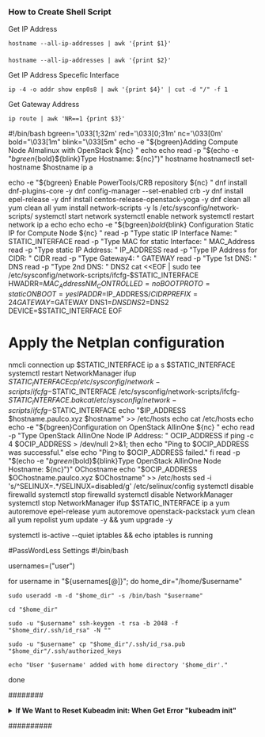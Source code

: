 ### How to Create Shell Script
Get IP Address

    hostname --all-ip-addresses | awk '{print $1}'
####
    hostname --all-ip-addresses | awk '{print $2}'

Get IP Address Specefic Interface

    ip -4 -o addr show enp0s8 | awk '{print $4}' | cut -d "/" -f 1

Get Gateway Address

    ip route | awk 'NR==1 {print $3}'

#!/bin/bash
bgreen='\033[1;32m'
red='\033[0;31m'
nc='\033[0m'
bold="\033[1m"
blink="\033[5m"
echo -e "${bgreen}Adding Compute Node Almalinux with OpenStack ${nc} "
echo
echo
read -p "$(echo -e "${bgreen}${bold}${blink}Type Hostname: ${nc}")" hostname
hostnamectl set-hostname $hostname
ip a

echo -e "${bgreen} Enable PowerTools/CRB repository ${nc} "
dnf install dnf-plugins-core -y
dnf config-manager --set-enabled crb -y
dnf install epel-release -y
dnf install centos-release-openstack-yoga -y
dnf clean all 
yum clean all
yum install network-scripts -y
ls /etc/sysconfig/network-scripts/
systemctl start network
systemctl enable network
systemctl restart network
ip a
echo
echo
echo -e "${bgreen}${bold}${blink} Configuration Static IP for Compute Node ${nc} "
read -p "Type static IP Interface Name: " STATIC_INTERFACE
read -p "Type MAC for static Interface: " MAC_Address
read -p "Type static IP Address: " IP_ADDRESS
read -p "Type IP Address for CIDR: " CIDR
read -p "Type Gateway4: " GATEWAY
read -p "Type 1st DNS: " DNS
read -p "Type 2nd DNS: " DNS2
cat <<EOF | sudo tee /etc/sysconfig/network-scripts/ifcfg-$STATIC_INTERFACE
HWADRR=$MAC_Address
NM_CONTROLLED=no
BOOTPROTO=static
ONBOOT=yes
IPADDR=$IP_ADDRESS/$CIDR
PREFIX=24
GATEWAY=$GATEWAY
DNS1=$DNS
DNS2=$DNS2
DEVICE=$STATIC_INTERFACE
EOF
# Apply the Netplan configuration
nmcli connection up $STATIC_INTERFACE
ip a s $STATIC_INTERFACE
systemctl restart NetworkManager
ifup $STATIC_INTERFACE
cp /etc/sysconfig/network-scripts/ifcfg-$STATIC_INTERFACE /etc/sysconfig/network-scripts/ifcfg-$STATIC_INTERFACE.bak
cat /etc/sysconfig/network-scripts/ifcfg-$STATIC_INTERFACE
echo "$IP_ADDRESS $hostname.paulco.xyz $hostname" >> /etc/hosts
echo
cat /etc/hosts
echo
echo -e "${bgreen}Configuration on OpenStack AllinOne ${nc} "
echo
read -p "Type OpenStack AllinOne Node IP Address: " OCIP_ADDRESS
if ping -c 4 $OCIP_ADDRESS > /dev/null 2>&1;
then
  echo "Ping to $OCIP_ADDRESS was successful."
else
  echo "Ping to $OCIP_ADDRESS failed."
fi
read -p "$(echo -e "${bgreen}${bold}${blink}Type OpenStack AllinOne Node Hostname: ${nc}")" OChostname
echo "$OCIP_ADDRESS $OChostname.paulco.xyz $OChostname" >> /etc/hosts
sed -i 's/^SELINUX=.*/SELINUX=disabled/g' /etc/selinux/config
systemctl disable firewalld
systemctl stop firewalld
systemctl disable NetworkManager
systemctl stop NetworkManager
ifup $STATIC_INTERFACE
ip a
yum autoremove epel-release
yum autoremove openstack-packstack
yum clean all
yum repolist
yum update -y && yum upgrade -y


systemctl is-active --quiet iptables && echo iptables is running

#PassWordLess Settings
#!/bin/bash

usernames=("user")

for username in "${usernames[@]}"; do
    home_dir="/home/$username"

    sudo useradd -m -d "$home_dir" -s /bin/bash "$username"

    cd "$home_dir"

    sudo -u "$username" ssh-keygen -t rsa -b 2048 -f "$home_dir/.ssh/id_rsa" -N ""

    sudo -u "$username" cp "$home_dir"/.ssh/id_rsa.pub "$home_dir"/.ssh/authorized_keys

    echo "User '$username' added with home directory '$home_dir'."
done


########

<details>
 <summary> <b> If We Want to Reset Kubeadm init: When Get Error "kubeadm init" </summary> </b>

   ####
       kubeadm reset
</details>

##########
